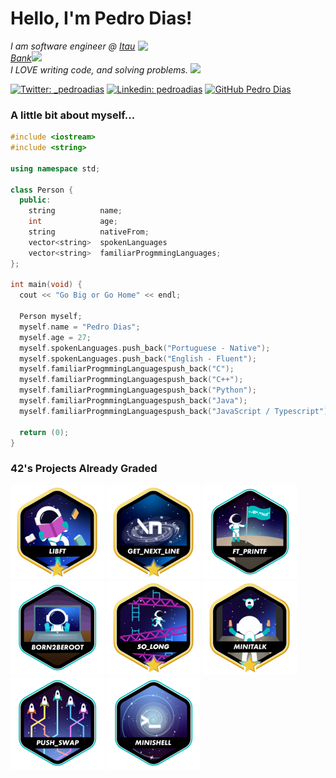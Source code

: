 <h1> Hello, I'm Pedro Dias!</h1>
<img align='right' src="https://i2.wp.com/allhtaccess.info/wp-content/uploads/2018/03/programming.gif?fit=1281%2C716&ssl=1" width="300">
<p><em>I am software engineer @ <a href="https://www.itau.com.br/">Itau Bank</a><img src="https://media.giphy.com/media/fkZukR450RQ1qnGaq9/giphy.gif" width="30"></br>I LOVE writing code, and solving problems.</a> <img src="https://media.giphy.com/media/WFZvB7VIXBgiz3oDXE/giphy.gif" width="30">
</em></p>

[![Twitter: _pedroadias](https://img.shields.io/twitter/follow/_pedroadias?style=social)](https://twitter.com/_pedroadias)
[![Linkedin: pedroadias](https://img.shields.io/badge/-_pedroadias-blue?style=flat-square&logo=Linkedin&logoColor=white&link=https://www.linkedin.com/in/pedro-augusto-dias-618bbb215/)](https://www.linkedin.com/in/pedro-augusto-dias-618bbb215/)
[![GitHub Pedro Dias](https://img.shields.io/github/followers/psdiaspedro?label=follow&style=social)](https://github.com/psdiaspedro)


### A little bit about myself...

```cpp
#include <iostream>
#include <string>

using namespace std;

class Person {
  public:
    string          name;
    int             age;
    string          nativeFrom;
    vector<string>  spokenLanguages
    vector<string>  familiarProgmmingLanguages;
};

int main(void) {
  cout << "Go Big or Go Home" << endl;

  Person myself;
  myself.name = "Pedro Dias";
  myself.age = 27;
  myself.spokenLanguages.push_back("Portuguese - Native");
  myself.spokenLanguages.push_back("English - Fluent");
  myself.familiarProgmmingLanguagespush_back("C");
  myself.familiarProgmmingLanguagespush_back("C++");
  myself.familiarProgmmingLanguagespush_back("Python");
  myself.familiarProgmmingLanguagespush_back("Java");
  myself.familiarProgmmingLanguagespush_back("JavaScript / Typescript");

  return (0);
}
```

### 42's Projects Already Graded 
[![](./icons/libft.png)](https://github.com/psdiaspedro/libft-42Cursus)
[![](./icons/get_next_line.png)](https://github.com/psdiaspedro/GNL-42Cursus)
[![](./icons/ft_printfe.png)](https://github.com/psdiaspedro/printf-42Cursus)
[![](./icons/born2beroote.png)](https://github.com/psdiaspedro/born2beroot-42Cursus)
[![](./icons/so_longm.png)](https://github.com/psdiaspedro/soLong-42Cursus)
[![](./icons/minitalkm.png)](https://github.com/psdiaspedro/minitalk-42Cursus)
[![](./icons/push_swape.png)](https://github.com/psdiaspedro/pushSwap-42Cursus)
[![](./icons/minishell.png)](https://github.com/psdiaspedro/minishell-42Cursus)

